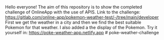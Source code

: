 Hello everyone!
The aim of this repository is to show the completed challenge of OnlineApp with the use of
APIS. Link to the challenge: https://gitlab.com/online-app/pokemon-weather-test/-/tree/main/developer
First we get the weather in a city and then we find the best suitable Pokemon for that 
weather.
I also added a the display of the Pokemon.
Try it yourself in: https://poke-weather-app.netlify.app
#   p o k e - w e a t h e r - c h a l l e n g e  
 